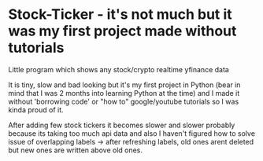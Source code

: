 # Stock-Ticker - it's not much but it was my first project made without tutorials
Little program which shows any stock/crypto realtime yfinance data

It is tiny, slow and bad looking but it's my first project in Python (bear in mind that I was 2 months into learning Python at the time) and I made it without 'borrowing code' or "how to" google/youtube tutorials so I was kinda proud of it.

After adding few stock tickers it becomes slower and slower probably because its taking too much api data and also I haven't figured how to solve issue of overlapping labels -> after refreshing labels, old ones arent deleted but new ones are written above old ones. 


